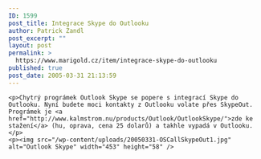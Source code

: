 ```yaml
---
ID: 1599
post_title: Integrace Skype do Outlooku
author: Patrick Zandl
post_excerpt: ""
layout: post
permalink: >
  https://www.marigold.cz/item/integrace-skype-do-outlooku
published: true
post_date: 2005-03-31 21:13:59
---
```

	<p>Chytrý prográmek Outlook Skype se popere s integrací Skype do Outlooku. Nyní budete moci kontakty z Outlooku volate přes SkypeOut. Prográmek je <a href="http://www.kalmstrom.nu/products/Outlook/OutlookSkype/">zde ke stažení</a> (hu, oprava, cena 25 dolarů) a takhle vypadá v Outlooku.</p>
	<p><img src="/wp-content/uploads/20050331-OSCallSkypeOut1.jpg" alt="Outlook Skype" width="453" height="58" />
</p>